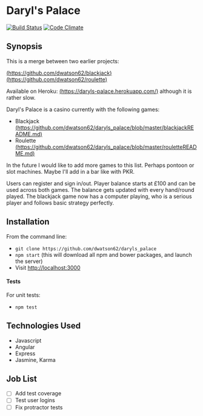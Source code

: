 Daryl's Palace
=======================

[![Build Status](https://travis-ci.org/dwatson62/daryls_palace.svg?branch=master)](https://travis-ci.org/dwatson62/daryls_palace) [![Code Climate](https://codeclimate.com/github/dwatson62/daryls_palace/badges/gpa.svg)](https://codeclimate.com/github/dwatson62/daryls_palace)

## Synopsis

This is a merge between two earlier projects:

[(https://github.com/dwatson62/blackjack)](https://github.com/dwatson62/blackjack)
[(https://github.com/dwatson62/roulette)](https://github.com/dwatson62/roulette)

Available on Heroku: [(https://daryls-palace.herokuapp.com/)](https://daryls-palace.herokuapp.com/) although it is rather slow.

Daryl's Palace is a casino currently with the following games:

- Blackjack [(https://github.com/dwatson62/daryls_palace/blob/master/blackjackREADME.md)](https://github.com/dwatson62/daryls_palace/blob/master/blackjackREADME.md)
- Roulette [(https://github.com/dwatson62/daryls_palace/blob/master/rouletteREADME.md)](https://github.com/dwatson62/daryls_palace/blob/master/rouletteREADME.md)

In the future I would like to add more games to this list. Perhaps pontoon or slot machines. Maybe I'll add in a bar like with PKR.

Users can register and sign in/out. Player balance starts at £100 and can be used across both games. The balance gets updated with every hand/round played. The blackjack game now has a computer playing, who is a serious player and follows basic strategy perfectly.

## Installation

From the command line:

- ``` git clone https://github.com/dwatson62/daryls_palace ```
- ``` npm start ``` (this will download all npm and bower packages, and launch the server)
- Visit [http://localhost:3000](http://localhost:3000)

#### Tests

For unit tests:

- ``` npm test ```

## Technologies Used

- Javascript
- Angular
- Express
- Jasmine, Karma

## Job List

- [ ] Add test coverage
- [ ] Test user logins
- [ ] Fix protractor tests
